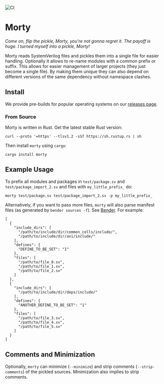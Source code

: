 ![CI](https://github.com/zarubaf/morty/workflows/CI/badge.svg?branch=master)

# Morty

_Come on, flip the pickle, Morty, you're not gonna regret it. The payoff is huge. I turned myself into a pickle, Morty!_

Morty reads SystemVerilog files and pickles them into a single file for easier handling. Optionally it allows to re-name modules with a common prefix or suffix. This allows for easier management of larger projects (they just become a single file). By making them unique they can also depend on different versions of the same dependency without namespace clashes.

## Install

We provide pre-builds for popular operating systems on our [releases page](https://github.com/zarubaf/morty/releases).

### From Source

Morty is written in Rust. Get the latest stable Rust version:
```
curl --proto '=https' --tlsv1.2 -sSf https://sh.rustup.rs | sh
```
Then install `morty` using `cargo`:
```
cargo install morty
```

## Example Usage

To prefix all modules and packages in `test/package.sv` and `test/package_import_2.sv` and files with `my_little_prefix_` do:
```
morty test/package.sv test/package_import_2.sv -p my_little_prefix_
```

Alternatively, if you want to pass more files, `morty` will also parse manifest files (as generated by `bender sources -f`). See [Bender](https://github.com/fabianschuiki/bender). For example:

```
[
  {
    "include_dirs": [
      "/path/to/include/dir/common_cells/include/",
      "/path/to/include/dir/axi/include/"
    ],
    "defines": {
      "DEFINE_TO_BE_SET": "1"
    },
    "files": [
      "/path/to/file_0.sv",
      "/path/to/file_1.sv",
      "/path/to/file_2.sv"
    ]
  },
  {
    "include_dirs": [
      "/path/to/include/dir/deps/include/"
    ],
    "defines": {
      "ANOTHER_DEFINE_TO_BE_SET": "1"
    },
    "files": [
      "/path/to/file_3.sv",
      "/path/to/file_4.sv",
      "/path/to/file_5.sv"
    ]
  }
]
```

## Comments and Minimization

Optionally, `morty` can minimize (`--minimize`) and strip comments (`--strip-comments`) of the pickled sources. Minimization also implies to strip comments.


